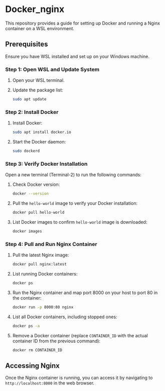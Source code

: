 # Docker_nginx

This repository provides a guide for setting up Docker and running a Nginx container on a WSL environment.

## Prerequisites

Ensure you have WSL installed and set up on your Windows machine.


### Step 1: Open WSL and Update System

1. Open your WSL terminal.

2. Update the package list:
   ```sh
   sudo apt update
   ```

### Step 2: Install Docker

1. Install Docker:
   ```sh
   sudo apt install docker.io
   ```

2. Start the Docker daemon:
   ```sh
   sudo dockerd
   ```

### Step 3: Verify Docker Installation

Open a new terminal (Terminal-2) to run the following commands:

1. Check Docker version:
   ```sh
   docker --version
   ```

2. Pull the `hello-world` image to verify your Docker installation:
   ```sh
   docker pull hello-world
   ```

3. List Docker images to confirm `hello-world` image is downloaded:
   ```sh
   docker images
   ```

### Step 4: Pull and Run Nginx Container

1. Pull the latest Nginx image:
   ```sh
   docker pull nginx:latest
   ```

2. List running Docker containers:
   ```sh
   docker ps
   ```

3. Run the Nginx container and map port 8000 on your host to port 80 in the container:
   ```sh
   docker run -p 8000:80 nginx
   ```

4. List all Docker containers, including stopped ones:
   ```sh
   docker ps -a
   ```

5. Remove a Docker container (replace `CONTAINER_ID` with the actual container ID from the previous command):
   ```sh
   docker rm CONTAINER_ID
   ```

## Accessing Nginx

Once the Nginx container is running, you can access it by navigating to `http://localhost:8000` in the web browser.

